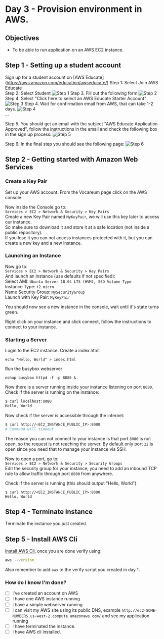 # Day 3 - Provision environment in AWS.

## Objectives

- To be able to run application on an AWS EC2 instance.

## Step 1 - Setting up a student account
Sign up for a student account on [AWS Educate] (https://aws.amazon.com/education/awseducate/)
Step 1: Select Join AWS Educate  
Step 2: Select Student ![Step 1](Step1.png)
Step 3. Fill out the following form ![Step 2](Step2.png)
Step 4. Select "Click here to select an AWS Educate Starter Account" ![Step 3](Step3.png)
Step 4. Wait for confirmation email from AWS, that can take 1-2 days. ![Step 4](Step4.png)  
...

Step 5. You should get an email with the subject "AWS Educate Application Approved", follow the instructions in the email and check the following box in the sign up process: ![Step 5](Step5.png)  

Step 6. In the final step you should see the following page:
![Step 6](Step6.png)  

## Step 2 - Getting started with Amazon Web Services

### Create a Key Pair

Set up your AWS account.
From the Vocareum page click on the AWS console.

Now inside the Console go to:\
`Services > EC2 > Network & Security > Key Pairs`\
Create a new Key Pair named `MyKeyPair`, we will use this key later to access our instance.\
So make sure to download it and store it at a safe location (not inside a public repository).\
If you lose it you can not access instances protected with it, but you can create a new key
and a new instance.

### Launching an Instance

Now go to:\
`Services > EC2 > Network & Security > Key Pairs`\
And launch an instance (use defaults if not specified):\
Select AMI: `Ubuntu Server 18.04 LTS (HVM), SSD Volume Type`\
Instance Type: `t2.micro`\
Name Security Group: `MySecurityGroup`\
Launch with Key Pair: `MyKeyPair`

You should now see a new instance in the console, wait until it's state turns
green.

Right click on your instance and click connect, follow the instructions to connect to your instance.

### Starting a Server
Login to the EC2 instance.
Create a index.html
```
echo "Hello, World" > index.html
```
Run the busybox webserver
```
nohup busybox httpd -f -p 8080 &
```

Now there is a server running inside your instance listening on port `8080`.\
Check if the server is running on the instance:
```bash
$ curl localhost:8080
Hello, World
```

Now check if the server is accessible through the internet:
```bash
$ curl http://<EC2_INSTANCE_PUBLIC_IP>:8080
# Command will timeout
```

The reason you can not connect to your instance is that port `8080` is not open, so the
request is not reaching the server. By default only port `22` is open since you need that
to manage your instance via SSH.

Now to open a port, go to:\
`Services > EC2 > Network & Security > Security Groups`\
Edit the security group for your instance, you need to add an inbound TCP rule to
allow traffic through port `8080` from anywhere.

Check if the server is running (this should output "Hello, World")
```
$ curl http://<EC2_INSTANCE_PUBLIC_IP>:8080
Hello, World
```

## Step 4 - Terminate instance

Terminate the instance you just created.

## Step 5 - Install AWS Cli

[Install AWS Cli](https://docs.aws.amazon.com/cli/latest/userguide/installing.html), once you are
done verify using:
```bash
aws --version
```

Also remember to add `aws` to the verify script you created in day 1.

### How do I know I'm done?

- [ ] I've created an account on AWS
- [ ] I have one AWS instance running
- [ ] I have a simple webserver running
- [ ] I can visit my AWS site using its public DNS, example
      `http://ec2-SOME-NUMBERS.us-west-2.compute.amazonaws.com/` and see my
      application running
- [ ] I have terminated the instance.
- [ ] I have AWS cli installed.
